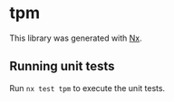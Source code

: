 # tpm

This library was generated with [Nx](https://nx.dev).

## Running unit tests

Run `nx test tpm` to execute the unit tests.
